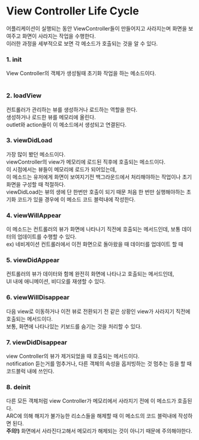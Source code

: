 # View Controller Life Cycle
어플리케이션이 실행되는 동안 ViewController들이 만들어지고 사라지는며 화면을 보여주고 화면이 사라지는 작업을 수행한다.  
이러한 과정을 세부적으로 보면 각 메소드가 호출되는 것을 알 수 있다.  
  
### **1. init**  
View Controller의 객체가 생성될때 초기화 작업을 하는 메소드이다.  
​  
### **2. loadView**  
컨트롤러가 관리하는 뷰를 생성하거나 로드하는 역할을 한다.  
생성하거나 로드한 뷰를 메모리에 올린다.  
outlet와 action들이 이 메소드에서 생성되고 연결된다.  
  
### **3. viewDidLoad**  
가장 많이 봤던 메소드이다.  
viewController의 view가 메모리에 로드된 직후에 호출되는 메소드이다.  
이 시점에서는 뷰들이 메모리에 로드가 되어있는데,  
이 메소드는 유저에게 화면이 보여지기전 백그라운드에서 처리해야하는 작업이나 초기화면을 구성할 때 적절하다.  
viewDidLoad는 뷰의 생에 단 한번만 호출이 되기 때문 처음 한 번만 실행해야하는 초기화 코드가 있을 경우에 이 메소드 코드 블럭내에 작성한다.  
  
### **4. viewWillAppear**  
이 메소드는 컨트롤러의 뷰가 화면에 나타나기 직전에 호출되는 메서드인데, 보통 데이터의 업데이트를 수행할 수 있다.  
ex) 네비게이션 컨트롤러에서 이전 화면으로 돌아왔을 때 데이터를 업데이트 할 때  
  
### **5. viewDidAppear**  
컨트롤러의 뷰가 데이터와 함께 완전히 화면에 나타나고 호출되는 메서드인데,  
UI 내에 애니메이션, 비디오를 재생할 수 있다.  
  
### **6. viewWillDisappear**  
다음 view로 이동하거나 이전 뷰로 전환되기 전 같은 상황인 view가 사라지기 직전에 호출되는 메서드이다.  
보통, 화면에 나타나있는 키보드를 숨기는 것을 처리할 수 있다.  
  
### **7. viewDidDisappear**  
view Controller의 뷰가 제거되었을 때 호출되는 메서드이다.  
notification 듣는거를 멈추거나, 다른 객체의 속성을 옵저빙하는 것 멈추는 등을 할 때 코드블럭 내에 쓰인다.  
  
### **8. deinit**  
다른 모든 객체처럼 view Controller가 메모리에서 사라지기 전에 이 메소드가 호출된다.  
ARC에 의해 해지가 불가능한 리소스들을 해제할 때 이 메소드의 코드 블럭내에 작성하면 된다.  
**주의!)** 화면에서 사라진다고해서 메모리가 해제되는 것이 아니기 때문에 주의해야한다.  
  

